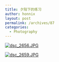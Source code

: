 ```yaml
---
title: 夕阳下的练习
author: honnix
layout: post
permalink: /archives/87
categories:
  - Photography
---
```

<a href="http://honnix.oicp.net:8080/blog/wp-content/uploads/2008/03/dsc_2656.JPG" title="dsc_2656.JPG" rel="lightbox[87]"><img src="http://honnix.oicp.net:8080/blog/wp-content/uploads/2008/03/dsc_2656.thumbnail.JPG" alt="dsc_2656.JPG" /></a>

<a href="http://honnix.oicp.net:8080/blog/wp-content/uploads/2008/03/dsc_2659.JPG" title="dsc_2659.JPG" rel="lightbox[87]"><img src="http://honnix.oicp.net:8080/blog/wp-content/uploads/2008/03/dsc_2659.thumbnail.JPG" alt="dsc_2659.JPG" /></a>